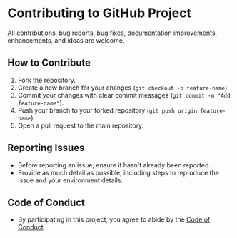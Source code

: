 # Contributing to GitHub Project

All contributions, bug reports, bug fixes, documentation improvements, enhancements, and ideas are welcome.

## How to Contribute
1. Fork the repository.
2. Create a new branch for your changes (`git checkout -b feature-name`).
3. Commit your changes with clear commit messages (`git commit -m "Add feature-name"`).
4. Push your branch to your forked repository (`git push origin feature-name`).
5. Open a pull request to the main repository.

## Reporting Issues
- Before reporting an issue, ensure it hasn't already been reported.
- Provide as much detail as possible, including steps to reproduce the issue and your environment details.

## Code of Conduct
- By participating in this project, you agree to abide by the [Code of Conduct](CODE_OF_CONDUCT.md).
